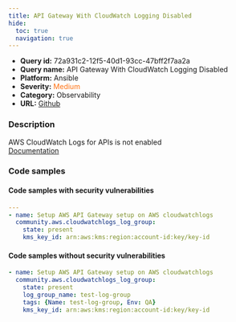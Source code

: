 ```yaml
---
title: API Gateway With CloudWatch Logging Disabled
hide:
  toc: true
  navigation: true
---
```


<style>
  .highlight .hll {
    background-color: #ff171742;
  }
  .md-content {
    max-width: 1100px;
    margin: 0 auto;
  }
</style>

-   **Query id:** 72a931c2-12f5-40d1-93cc-47bff2f7aa2a
-   **Query name:** API Gateway With CloudWatch Logging Disabled
-   **Platform:** Ansible
-   **Severity:** <span style="color:#ff7213">Medium</span>
-   **Category:** Observability
-   **URL:** [Github](https://github.com/Checkmarx/kics/tree/master/assets/queries/ansible/aws/api_gateway_with_cloudwatch_logging_disabled)

### Description
AWS CloudWatch Logs for APIs is not enabled<br>
[Documentation](https://docs.ansible.com/ansible/latest/collections/community/aws/cloudwatchlogs_log_group_module.html#ansible-collections-community-aws-cloudwatchlogs-log-group-module)

### Code samples
#### Code samples with security vulnerabilities
```yaml title="Positive test num. 1 - yaml file" hl_lines="3"
---
- name: Setup AWS API Gateway setup on AWS cloudwatchlogs
  community.aws.cloudwatchlogs_log_group:
    state: present
    kms_key_id: arn:aws:kms:region:account-id:key/key-id

```


#### Code samples without security vulnerabilities
```yaml title="Negative test num. 1 - yaml file"
- name: Setup AWS API Gateway setup on AWS cloudwatchlogs
  community.aws.cloudwatchlogs_log_group:
    state: present
    log_group_name: test-log-group
    tags: {Name: test-log-group, Env: QA}
    kms_key_id: arn:aws:kms:region:account-id:key/key-id

```
